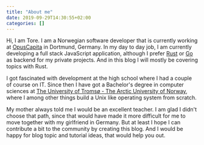 ```yaml
---
title: "About me"
date: 2019-09-29T14:30:55+02:00
categories: []
---
```


Hi, I am Tore. I am a Norwegian software developer that is currently working at [OpusCapita](https://www.opuscapita.com) in Dortmund, Germany. In my day to day job, I am currently developing a full stack JavaScript application, although I prefer [Rust](https://rust.rs) or [Go](https://golang.org) as backend for my private projects. And in this blog I will mostly be covering topics with Rust.

I got fascinated with development at the high school where I had a couple of course on IT. Since then I have got a Bachelor's degree in computer sciences at [The University of Tromsø - The Arctic University of Norway](https://uit.no), where I among other things build a Unix like operating system from scratch.

My mother always told me I would be an excellent teacher. I am glad I didn't choose that path, since that would have made it more difficult for me to move together with my girlfriend in Germany. But at least I hope I can contribute a bit to the community by creating this blog. And I would be happy for blog topic and tutorial ideas, that would help you out.
